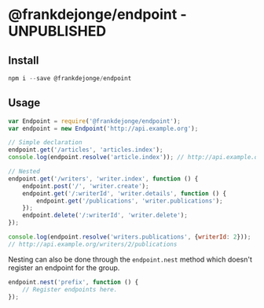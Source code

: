 # @frankdejonge/endpoint - UNPUBLISHED

## Install

```js
npm i --save @frankdejonge/endpoint
```

## Usage

```js
var Endpoint = require('@frankdejonge/endpoint');
var endpoint = new Endpoint('http://api.example.org');

// Simple declaration
endpoint.get('/articles', 'articles.index');
console.log(endpoint.resolve('article.index')); // http://api.example.org/articles

// Nested
endpoint.get('/writers', 'writer.index', function () {
    endpoint.post('/', 'writer.create');
    endpoint.get('/:writerId', 'writer.details', function () {
        endpoint.get('/publications', 'writer.publications');
    });
    endpoint.delete('/:writerId', 'writer.delete');
});

console.log(endpoint.resolve('writers.publications', {writerId: 2}));
// http://api.example.org/writers/2/publications
```

Nesting can also be done through the `endpoint.nest` method which doesn't register an
endpoint for the group.

```js
endpoint.nest('prefix', function () {
    // Register endpoints here.
});
```